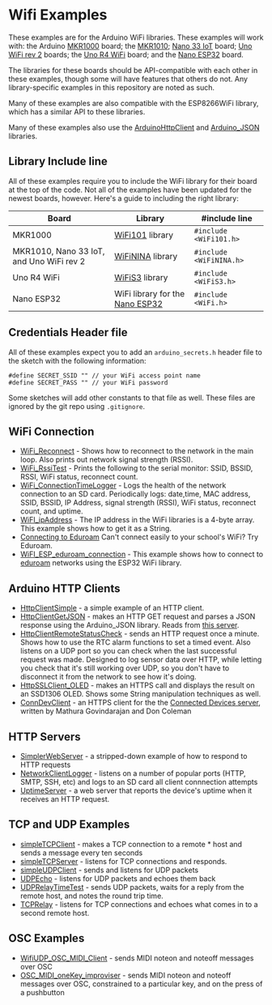 # Wifi Examples

These examples are for the Arduino WiFi libraries. These examples will work with:  the Arduino [MKR1000](https://store.arduino.cc/usa/arduino-mkr1000) board; the [MKR1010](https://store.arduino.cc/usa/mkr-wifi-1010); [Nano 33 IoT](https://store.arduino.cc/usa/nano-33-iot) board; [Uno WiFi rev 2](https://store.arduino.cc/usa/arduino-uno-wifi-rev2) boards; the [Uno R4 WiFi](https://docs.arduino.cc/hardware/uno-r4-wifi) board; and the [Nano ESP32](https://docs.arduino.cc/hardware/nano-esp32) board.

 The libraries for these boards should be API-compatible with each other in these examples, though some will have features that others do not. Any library-specific examples in this repository are noted as such.
 
Many of these examples are also compatible with the ESP8266WiFi library, which has a similar API to these libraries. 

Many of these examples also use the [ArduinoHttpClient](https://github.com/arduino-libraries/ArduinoHttpClient) and [Arduino_JSON](https://github.com/arduino-libraries/Arduino_JSON) libraries.

## Library Include line

All of these examples require you to include the WiFi library for their board at the top of the code. Not all of the examples have been updated for the newest boards, however. Here's a guide to including the right library:

| Board | Library | #include line |
| --- | --- | --- |
| MKR1000 | [WiFi101](https://www.arduino.cc/en/Reference/WiFi101) library | `#include <WiFi101.h>` |
| MKR1010, Nano 33 IoT, and Uno WiFi rev 2 | [WiFiNINA](https://www.arduino.cc/en/Reference/WiFiNINA) library | `#include <WiFiNINA.h>` |
| Uno R4 WiFi | [WiFiS3](https://docs.arduino.cc/tutorials/uno-r4-wifi/wifi-examples) library | `#include <WiFiS3.h>` |
| Nano ESP32 | WiFi library for the [Nano ESP32](https://docs.arduino.cc/hardware/nano-esp32) | `#include <WiFi.h>` |

## Credentials Header file

All of these examples expect you to add an `arduino_secrets.h` header file to the sketch with the following information: 
````arduino
#define SECRET_SSID "" // your WiFi access point name
#define SECRET_PASS "" // your WiFi password
````

Some sketches will add other constants to that file as well. These files are ignored by the git repo using `.gitignore`.

## WiFi Connection
* [WiFi_Reconnect](https://github.com/tigoe/Wifi_examples/tree/main/WiFi_Connection_Examples/WiFi_Reconnect) -  Shows how to reconnect to the network in the main loop. Also prints out network signal strength (RSSI).
* [WiFi_RssiTest](https://github.com/tigoe/Wifi_examples/tree/main/WiFi_Connection_Examples/WiFi_RssiTest) - Prints the following to the serial monitor: SSID, BSSID, RSSI, WiFi status, reconnect count.
* [WiFi_ConnectionTimeLogger](https://github.com/tigoe/Wifi_examples/tree/main/WiFi_Connection_Examples/WiFi_ConnectionTimeLogger) - Logs the health of the network connection to an SD card. Periodically logs: date,time, MAC address, SSID, BSSID, IP Address, signal strength (RSSI), WiFi status, reconnect count, and uptime.
* [WiFI_ipAddress](https://github.com/tigoe/Wifi_examples/tree/main/WiFi_Connection_Examples/WiFi_ipAddress) - The IP address in the WiFi libraries is a 4-byte array. This example shows how to get it as a String.
* [Connecting to Eduroam](eduroam.md) Can't connect easily to your school's WiFi? Try Eduroam. 
* [WiFI_ESP_eduroam_connection](https://github.com/tigoe/Wifi_examples/tree/main/WiFi_Connection_Examples/WiFI_ESP_eduroam_connection/WiFI_ESP_eduroam_connection.ino) - This example shows how to connect to [eduroam](eduroam.md) networks using the ESP32 WiFi library. 

## Arduino HTTP Clients
* [HttpClientSimple](https://github.com/tigoe/Wifi_examples/tree/main/ArduinoHttpClient_Examples/HttpClientSimple) - a simple example of an HTTP client. 
* [HttpClientGetJSON](https://github.com/tigoe/Wifi_examples/tree/main/ArduinoHttpClient_Examples/HttpClientGetJSON) - makes an HTTP GET request and parses a JSON response using the Arduino_JSON library. Reads from [this server](https://glitch.com/edit/#!/arduino-to-json).            
* [HttpClientRemoteStatusCheck](https://github.com/tigoe/Wifi_examples/tree/main/ArduinoHttpClient_Examples/HttpClientRemoteStatusCheck) - sends an HTTP request once a minute. Shows how to use the RTC alarm functions to set a timed event. Also listens on a UDP port so you can check when the last successful request was made. Designed to log sensor data over HTTP, while letting you check that it's still working over UDP, so you don't have to disconnect it from the network to see how it's doing. 
* [HttpSSLClient_OLED](https://github.com/tigoe/Wifi_examples/tree/main/ArduinoHttpClient_Examples/HttpSSLClient_OLED) - makes an HTTPS call and displays the result on an SSD1306 OLED. Shows some String manipulation techniques as well.
* [ConnDevClient](https://github.com/tigoe/Wifi_examples/tree/main/ArduinoHttpClient_Examples/ConnDevClient) - an HTTPS client for the the  [Connected Devices server](https://github.com/don/itp-connected-devices`), written by Mathura Govindarajan and Don Coleman

## HTTP Servers
* [SimplerWebServer](https://github.com/tigoe/Wifi_examples/tree/main/Servers/SimplerWebServer) - a stripped-down example of how to respond to HTTP requests
* [NetworkClientLogger](https://github.com/tigoe/Wifi_examples/tree/main/Servers/NetworkClientLogger) - listens on a number of popular ports (HTTP, SMTP, SSH, etc) and logs to an SD card all client connnection attempts
* [UptimeServer](https://github.com/tigoe/Wifi_examples/tree/main/Servers/UptimeServer) - a web server that reports the device's uptime when it receives an HTTP request. 

## TCP and UDP Examples
* [simpleTCPClient](https://github.com/tigoe/Wifi_examples/tree/main/simpleTCPClient) - makes a TCP connection to a remote * host and sends a message every ten seconds
* [simpleTCPServer](https://github.com/tigoe/Wifi_examples/tree/main/simpleTCPServer) - listens for TCP connections and responds.
* [simpleUDPClient](https://github.com/tigoe/Wifi_examples/tree/main/simpleUDPClient) - sends and listens for UDP packets
* [UDPEcho](https://github.com/tigoe/Wifi_examples/tree/main/UDPEcho) - listens for UDP packets and echoes them back
* [UDPRelayTimeTest](https://github.com/tigoe/Wifi_examples/tree/main/UDPRelayTimeTest) - sends UDP packets, waits for a reply from the remote host, and notes the round trip time. 
* [TCPRelay](https://github.com/tigoe/Wifi_examples/tree/main/TCPRelay) - listens for TCP connections and echoes what comes in to a second remote host. 

## OSC Examples
* [WifiUDP_OSC_MIDI_Client](https://github.com/tigoe/Wifi_examples/tree/main/OSC_Examples/WifiUDP_OSC_MIDI_Client) - sends MIDI noteon and noteoff messages over OSC
* [OSC_MIDI_oneKey_improviser](https://github.com/tigoe/Wifi_examples/tree/main/OSC_Examples/OSC_MIDI_oneKey_improviser) - sends MIDI noteon and noteoff messages over OSC, constrained to a particular key, and on the press of a pushbutton


